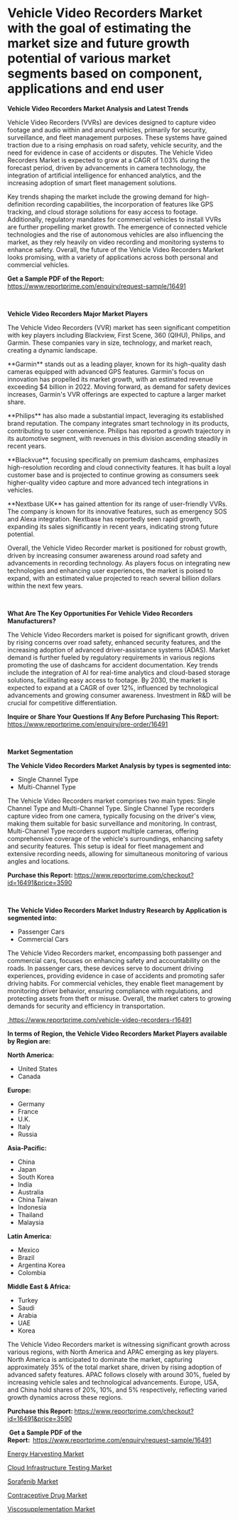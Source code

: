 <p><h1>Vehicle Video Recorders Market with the goal of estimating the market size and future growth potential of various market segments based on component, applications and end user</h1></p><p><strong>Vehicle Video Recorders Market Analysis and Latest Trends</strong></p>
<p><p>Vehicle Video Recorders (VVRs) are devices designed to capture video footage and audio within and around vehicles, primarily for security, surveillance, and fleet management purposes. These systems have gained traction due to a rising emphasis on road safety, vehicle security, and the need for evidence in case of accidents or disputes. The Vehicle Video Recorders Market is expected to grow at a CAGR of 1.03% during the forecast period, driven by advancements in camera technology, the integration of artificial intelligence for enhanced analytics, and the increasing adoption of smart fleet management solutions.</p><p>Key trends shaping the market include the growing demand for high-definition recording capabilities, the incorporation of features like GPS tracking, and cloud storage solutions for easy access to footage. Additionally, regulatory mandates for commercial vehicles to install VVRs are further propelling market growth. The emergence of connected vehicle technologies and the rise of autonomous vehicles are also influencing the market, as they rely heavily on video recording and monitoring systems to enhance safety. Overall, the future of the Vehicle Video Recorders Market looks promising, with a variety of applications across both personal and commercial vehicles.</p></p>
<p><strong>Get a Sample PDF of the Report:&nbsp;</strong> <a href="https://www.reportprime.com/enquiry/request-sample/16491?utm_campaign=1140&utm_medium=2&utm_source=Github&utm_content=ia&utm_term=23112024&utm_id=vehicle-video-recorders">https://www.reportprime.com/enquiry/request-sample/16491</a></p>
<p>&nbsp;</p>
<p><strong>Vehicle Video Recorders Major Market Players</strong></p>
<p><p>The Vehicle Video Recorders (VVR) market has seen significant competition with key players including Blackview, First Scene, 360 (QIHU), Philips, and Garmin. These companies vary in size, technology, and market reach, creating a dynamic landscape.</p><p>**Garmin** stands out as a leading player, known for its high-quality dash cameras equipped with advanced GPS features. Garmin's focus on innovation has propelled its market growth, with an estimated revenue exceeding $4 billion in 2022. Moving forward, as demand for safety devices increases, Garmin's VVR offerings are expected to capture a larger market share.</p><p>**Philips** has also made a substantial impact, leveraging its established brand reputation. The company integrates smart technology in its products, contributing to user convenience. Philips has reported a growth trajectory in its automotive segment, with revenues in this division ascending steadily in recent years.</p><p>**Blackvue**, focusing specifically on premium dashcams, emphasizes high-resolution recording and cloud connectivity features. It has built a loyal customer base and is projected to continue growing as consumers seek higher-quality video capture and more advanced tech integrations in vehicles.</p><p>**Nextbase UK** has gained attention for its range of user-friendly VVRs. The company is known for its innovative features, such as emergency SOS and Alexa integration. Nextbase has reportedly seen rapid growth, expanding its sales significantly in recent years, indicating strong future potential.</p><p>Overall, the Vehicle Video Recorder market is positioned for robust growth, driven by increasing consumer awareness around road safety and advancements in recording technology. As players focus on integrating new technologies and enhancing user experiences, the market is poised to expand, with an estimated value projected to reach several billion dollars within the next few years.</p></p>
<p>&nbsp;</p>
<p><strong>What Are The Key Opportunities For Vehicle Video Recorders Manufacturers?</strong></p>
<p><p>The Vehicle Video Recorders market is poised for significant growth, driven by rising concerns over road safety, enhanced security features, and the increasing adoption of advanced driver-assistance systems (ADAS). Market demand is further fueled by regulatory requirements in various regions promoting the use of dashcams for accident documentation. Key trends include the integration of AI for real-time analytics and cloud-based storage solutions, facilitating easy access to footage. By 2030, the market is expected to expand at a CAGR of over 12%, influenced by technological advancements and growing consumer awareness. Investment in R&D will be crucial for competitive differentiation.</p></p>
<p><strong>Inquire or Share Your Questions If Any Before Purchasing This Report:</strong> <a href="https://www.reportprime.com/enquiry/pre-order/16491?utm_campaign=1140&utm_medium=2&utm_source=Github&utm_content=ia&utm_term=23112024&utm_id=vehicle-video-recorders">https://www.reportprime.com/enquiry/pre-order/16491</a></p>
<p>&nbsp;</p>
<p><strong>Market Segmentation</strong></p>
<p><strong>The Vehicle Video Recorders Market Analysis by types is segmented into:</strong></p>
<p><ul><li>Single Channel Type</li><li>Multi-Channel Type</li></ul></p>
<p><p>The Vehicle Video Recorders market comprises two main types: Single Channel Type and Multi-Channel Type. Single Channel Type recorders capture video from one camera, typically focusing on the driver's view, making them suitable for basic surveillance and monitoring. In contrast, Multi-Channel Type recorders support multiple cameras, offering comprehensive coverage of the vehicle's surroundings, enhancing safety and security features. This setup is ideal for fleet management and extensive recording needs, allowing for simultaneous monitoring of various angles and locations.</p></p>
<p><strong>Purchase this Report:&nbsp;</strong><a href="https://www.reportprime.com/checkout?id=16491&price=3590&utm_campaign=1140&utm_medium=2&utm_source=Github&utm_content=ia&utm_term=23112024&utm_id=vehicle-video-recorders">https://www.reportprime.com/checkout?id=16491&price=3590</a></p>
<p>&nbsp;</p>
<p><strong>The Vehicle Video Recorders Market Industry Research by Application is segmented into:</strong></p>
<p><ul><li>Passenger Cars</li><li>Commercial Cars</li></ul></p>
<p><p>The Vehicle Video Recorders market, encompassing both passenger and commercial cars, focuses on enhancing safety and accountability on the roads. In passenger cars, these devices serve to document driving experiences, providing evidence in case of accidents and promoting safer driving habits. For commercial vehicles, they enable fleet management by monitoring driver behavior, ensuring compliance with regulations, and protecting assets from theft or misuse. Overall, the market caters to growing demands for security and efficiency in transportation.</p></p>
<p><a href="https://www.reportprime.com/vehicle-video-recorders-r16491?utm_campaign=1140&utm_medium=2&utm_source=Github&utm_content=ia&utm_term=23112024&utm_id=vehicle-video-recorders">&nbsp;https://www.reportprime.com/vehicle-video-recorders-r16491</a></p>
<p><strong>In terms of Region, the Vehicle Video Recorders Market Players available by Region are:</strong></p>
<p>
    <p> <strong> North America: </strong>
        <ul>
            <li>United States</li>
            <li>Canada</li>
        </ul>
        </p> 
    <p> <strong> Europe: </strong>
        <ul>
            <li>Germany</li>
            <li>France</li>
            <li>U.K.</li>
            <li>Italy</li>
            <li>Russia</li>
        </ul>
        </p> 
    <p> <strong> Asia-Pacific: </strong>
        <ul>
            <li>China</li>
            <li>Japan</li>
            <li>South Korea</li>
            <li>India</li>
            <li>Australia</li>
            <li>China Taiwan</li>
            <li>Indonesia</li>
            <li>Thailand</li>
            <li>Malaysia</li>
        </ul>
        </p> 
    <p> <strong> Latin America: </strong>
        <ul>
            <li>Mexico</li>
            <li>Brazil</li>
            <li>Argentina Korea</li>
            <li>Colombia</li>
        </ul>
        </p> 
    <p> <strong> Middle East & Africa: </strong>
        <ul>
            <li>Turkey</li>
            <li>Saudi</li>
            <li>Arabia</li>
            <li>UAE</li>
            <li>Korea</li>
        </ul>
    </p>
    </p>
<p><p>The Vehicle Video Recorders market is witnessing significant growth across various regions, with North America and APAC emerging as key players. North America is anticipated to dominate the market, capturing approximately 35% of the total market share, driven by rising adoption of advanced safety features. APAC follows closely with around 30%, fueled by increasing vehicle sales and technological advancements. Europe, USA, and China hold shares of 20%, 10%, and 5% respectively, reflecting varied growth dynamics across these regions.</p></p>
<p><strong>Purchase this Report: </strong><a href="https://www.reportprime.com/checkout?id=16491&price=3590&utm_campaign=1140&utm_medium=2&utm_source=Github&utm_content=ia&utm_term=23112024&utm_id=vehicle-video-recorders">https://www.reportprime.com/checkout?id=16491&price=3590</a></p>
<p>&nbsp;<strong>Get a Sample PDF of the Report:&nbsp;&nbsp;</strong><a href="https://www.reportprime.com/enquiry/request-sample/16491?utm_campaign=1140&utm_medium=2&utm_source=Github&utm_content=ia&utm_term=23112024&utm_id=vehicle-video-recorders">https://www.reportprime.com/enquiry/request-sample/16491</a></p>
<p><strong></strong></p>
<p><p><a href="https://issuu.com/reportprime-2/docs/energy-harvesting-market-size-2030._e8d8da16c591ed?utm_campaign=1140&utm_medium=2&utm_source=Github&utm_content=ia&utm_term=23112024&utm_id=vehicle-video-recorders">Energy Harvesting Market</a></p><p><a href="https://issuu.com/reportprime-2/docs/cloud-infrastructure-testing-market_fbe24d7bea054d?utm_campaign=1140&utm_medium=2&utm_source=Github&utm_content=ia&utm_term=23112024&utm_id=vehicle-video-recorders">Cloud Infrastructure Testing Market</a></p><p><a href="https://www.linkedin.com/pulse/sorafenib-market-pulse-107-expansion-blueprint-2024-2031-growizr-biydf?utm_campaign=1140&utm_medium=2&utm_source=Github&utm_content=ia&utm_term=23112024&utm_id=vehicle-video-recorders">Sorafenib Market</a></p><p><a href="https://www.linkedin.com/pulse/examining-global-contraceptive-drug-markets-51cagr-andmarketsizebetween-rjyzf?utm_campaign=1140&utm_medium=2&utm_source=Github&utm_content=ia&utm_term=23112024&utm_id=vehicle-video-recorders">Contraceptive Drug Market</a></p><p><a href="https://www.linkedin.com/pulse/global-viscosupplementation-45-cagr-forecast-2024-2031-proposis-v52ef?utm_campaign=1140&utm_medium=2&utm_source=Github&utm_content=ia&utm_term=23112024&utm_id=vehicle-video-recorders">Viscosupplementation Market</a></p></p>